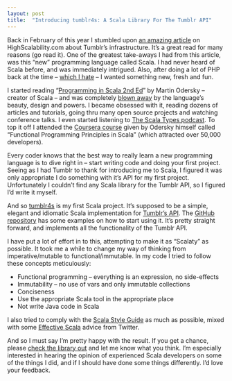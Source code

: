 ```yaml
---
layout: post
title:  "Introducing tumblr4s: A Scala Library For The Tumblr API"
---
```


Back in February of this year I stumbled upon [an amazing article](/2012/02/tumblr-architecture) on HighScalability.com about Tumblr’s infrastructure. It’s a great read for many reasons (go read it). One of the greatest take-aways I had from this article, was this “new” programming language called Scala. I had never heard of Scala before, and was immediately intrigued. Also, after doing a lot of PHP back at the time – [which I hate](/2012/07/php-a-fractal-of-bad-design) – I wanted something new, fresh and fun.

I started reading “[Programming in Scala 2nd Ed](http://www.artima.com/shop/programming_in_scala_2ed)” by Martin Odersky – creator of Scala – and was completely [blown away](https://twitter.com/orrsella/statuses/206046022160490496) by the language’s beauty, design and powers. I became obsessed with it, reading dozens of articles and tutorials, going thru many open source projects and watching conference talks. I even started listening to [The Scala Types podcast](http://scalatypes.com). To top it off I attended the [Coursera course](https://class.coursera.org/progfun-2012-001) given by Odersky himself called “Functional Programming Principles in Scala” (which attracted over 50,000 developers).

Every coder knows that the best way to really learn a new programming language is to dive right in – start writing code and doing your first project. Seeing as I had Tumblr to thank for introducing me to Scala, I figured it was only appropriate I do something with it’s API for my first project. Unfortunately I couldn’t find any Scala library for the Tumblr API, so I figured I’d write it myself.

And so [tumblr4s](https://github.com/orrsella/tumblr4s) is my first Scala project. It’s supposed to be a simple, elegant and idiomatic Scala implementation for [Tumblr’s API](http://www.tumblr.com/docs/en/api/v2). The [GitHub repository](https://github.com/orrsella/tumblr4s/blob/master/README.md) has some examples on how to start using it. It’s pretty straight forward, and implements all the functionality of the Tumblr API.

I have put a lot of effort in to this, attempting to make it as “Scalaty” as possible. It took me a while to change my way of thinking from imperative/mutable to functional/immutable. In my code I tried to follow these concepts meticulously:

* Functional programming – everything is an expression, no side-effects
* Immutability – no use of vars and only immutable collections
* Conciseness
* Use the appropriate Scala tool in the appropriate place
* Not write Java code in Scala

I also tried to comply with the [Scala Style Guide](http://docs.scala-lang.org/style) as much as possible, mixed with some [Effective Scala](http://twitter.github.com/effectivescala) advice from Twitter.

And so I must say I’m pretty happy with the result. If you get a chance, please [check the library out](https://github.com/orrsella/tumblr4s) and let me know what you think. I’m especially interested in hearing the opinion of experienced Scala developers on some of the things I did, and if I should have done some things differently. I’d love your feedback.
